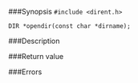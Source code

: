 ###Synopsis
`#include <dirent.h>`

`DIR *opendir(const char *dirname);`

###Description

###Return value

###Errors